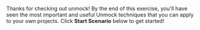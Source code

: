 Thanks for checking out unmock! By the end of this exercise, you'll have seen the most important and useful Unmock techniques that you can apply to your own projects. Click **Start Scenario** below to get started!
